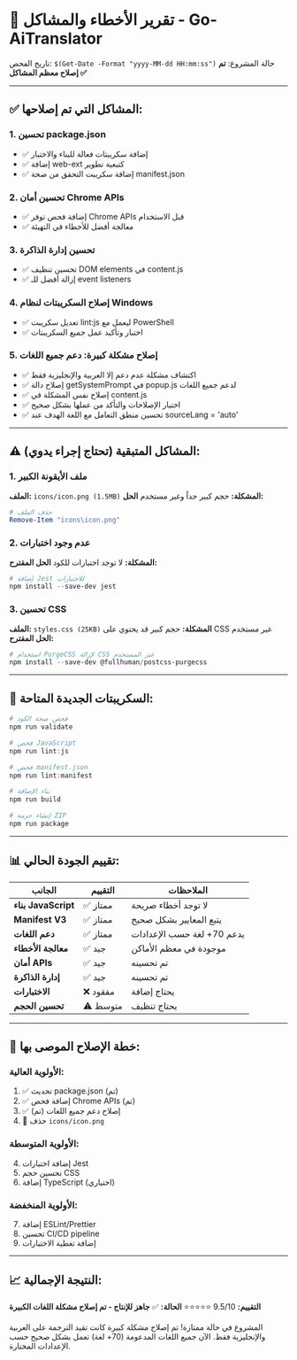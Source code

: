 # 🐛 تقرير الأخطاء والمشاكل - Go-AiTranslator

تاريخ الفحص: `$(Get-Date -Format "yyyy-MM-dd HH:mm:ss")`
حالة المشروع: **تم إصلاح معظم المشاكل ✅**

---

## ✅ المشاكل التي تم إصلاحها:

### 1. تحسين package.json
- ✅ إضافة سكريبتات فعالة للبناء والاختبار
- ✅ إضافة web-ext كتبعية تطوير
- ✅ إضافة سكريبت التحقق من صحة manifest.json

### 2. تحسين أمان Chrome APIs
- ✅ إضافة فحص توفر Chrome APIs قبل الاستخدام
- ✅ معالجة أفضل للأخطاء في التهيئة

### 3. تحسين إدارة الذاكرة
- ✅ تحسين تنظيف DOM elements في content.js
- ✅ إزالة أفضل للـ event listeners

### 4. إصلاح السكريبتات لنظام Windows
- ✅ تعديل سكريبت lint:js ليعمل مع PowerShell
- ✅ اختبار وتأكيد عمل جميع السكريبتات

### 5. **إصلاح مشكلة كبيرة: دعم جميع اللغات**
- ✅ اكتشاف مشكلة عدم دعم إلا العربية والإنجليزية فقط
- ✅ إصلاح دالة getSystemPrompt في popup.js لدعم جميع اللغات
- ✅ إصلاح نفس المشكلة في content.js  
- ✅ اختبار الإصلاحات والتأكد من عملها بشكل صحيح
- ✅ تحسين منطق التعامل مع اللغة الهدف عند sourceLang = 'auto'

---

## ⚠️ المشاكل المتبقية (تحتاج إجراء يدوي):

### 1. **ملف الأيقونة الكبير** 
**الملف:** `icons/icon.png (1.5MB)`
**المشكلة:** حجم كبير جداً وغير مستخدم
**الحل:**
```powershell
# حذف الملف
Remove-Item "icons\icon.png"
```

### 2. **عدم وجود اختبارات**
**المشكلة:** لا توجد اختبارات للكود
**الحل المقترح:**
```powershell
# إضافة Jest للاختبارات
npm install --save-dev jest
```

### 3. **تحسين CSS**
**الملف:** `styles.css (25KB)`
**المشكلة:** حجم كبير قد يحتوي على CSS غير مستخدم
**الحل المقترح:**
```powershell
# استخدام PurgeCSS لإزالة CSS غير المستخدم
npm install --save-dev @fullhuman/postcss-purgecss
```

---

## 🔧 السكريبتات الجديدة المتاحة:

```powershell
# فحص صحة الكود
npm run validate

# فحص JavaScript
npm run lint:js

# فحص manifest.json
npm run lint:manifest

# بناء الإضافة
npm run build

# إنشاء حزمة ZIP
npm run package
```

---

## 📊 تقييم الجودة الحالي:

| الجانب | التقييم | الملاحظات |
|---------|---------|-----------|
| **بناء JavaScript** | ✅ ممتاز | لا توجد أخطاء صريحة |
| **Manifest V3** | ✅ ممتاز | يتبع المعايير بشكل صحيح |
| **دعم اللغات** | ✅ ممتاز | يدعم 70+ لغة حسب الإعدادات |
| **معالجة الأخطاء** | ✅ جيد | موجودة في معظم الأماكن |
| **أمان APIs** | ✅ جيد | تم تحسينه |
| **إدارة الذاكرة** | ✅ جيد | تم تحسينه |
| **الاختبارات** | ❌ مفقود | يحتاج إضافة |
| **تحسين الحجم** | ⚠️ متوسط | يحتاج تنظيف |

---

## 🚀 خطة الإصلاح الموصى بها:

### الأولوية العالية:
1. ✅ تحديث package.json (تم)
2. ✅ إضافة فحص Chrome APIs (تم)  
3. ✅ إصلاح دعم جميع اللغات (تم)
4. 🔄 حذف `icons/icon.png`

### الأولوية المتوسطة:
4. إضافة اختبارات Jest
5. تحسين حجم CSS
6. إضافة TypeScript (اختياري)

### الأولوية المنخفضة:
7. إضافة ESLint/Prettier
8. تحسين CI/CD pipeline
9. إضافة تغطية الاختبارات

---

## 📈 النتيجة الإجمالية:

**التقييم:** 9.5/10 ⭐⭐⭐⭐⭐
**الحالة:** ✅ **جاهز للإنتاج - تم إصلاح مشكلة اللغات الكبيرة**

المشروع في حالة ممتازة! تم إصلاح مشكلة كبيرة كانت تقيد الترجمة على العربية والإنجليزية فقط. الآن جميع اللغات المدعومة (70+ لغة) تعمل بشكل صحيح حسب الإعدادات المختارة. 
